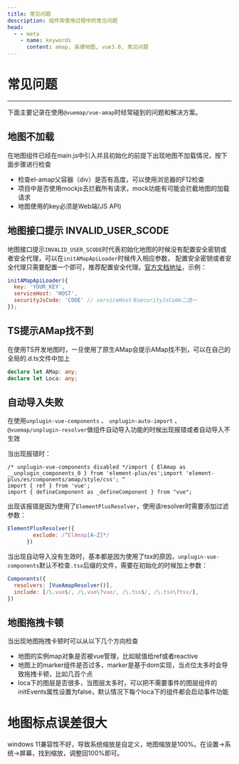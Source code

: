 ```yaml
---
title: 常见问题
description: 组件库使用过程中的常见问题
head:
  - - meta
    - name: keywords
      content: amap, 高德地图, vue3.0, 常见问题
---
```


# 常见问题

---

下面主要记录在使用`@vuemap/vue-amap`时经常碰到的问题和解决方案。


## 地图不加载

在地图组件已经在main.js中引入并且初始化的前提下出现地图不加载情况，按下面步骤进行检查

* 检查el-amap父容器（div）是否有高度，可以使用浏览器的F12检查
* 项目中是否使用mockjs去拦截所有请求，mock功能有可能会拦截地图的加载请求
* 地图使用的key必须是Web端(JS API)

## 地图接口提示 INVALID_USER_SCODE

地图接口提示`INVALID_USER_SCODE`时代表初始化地图的时候没有配置安全密钥或者安全代理，可以在`initAMapApiLoader`时候传入相应参数，
配置安全密钥或者安全代理只需要配置一个即可，推荐配置安全代理。[官方文档地址](https://lbs.amap.com/api/jsapi-v2/guide/abc/load)，示例：
```javascript
initAMapApiLoader({
  key: 'YOUR_KEY',
  serviceHost: 'HOST',
  securityJsCode: 'CODE' // serviceHost与securityJsCode二选一
});
```

## TS提示AMap找不到

在使用TS开发地图时，一旦使用了原生AMap会提示AMap找不到，可以在自己的全局的.d.ts文件中加上
```ts
declare let AMap: any;
declare let Loca: any;
```

## 自动导入失败

在使用```unplugin-vue-components``` 、 ```unplugin-auto-import``` 、 ```@vuemap/unplugin-resolver```做组件自动导入功能的时候出现报错或者自动导入不生效

当出现报错时：
```text
/* unplugin-vue-components disabled */import { ElAmap as __unplugin_components_0 } from 'element-plus/es';import 'element-plus/es/components/amap/style/css'; ^
import { ref } from 'vue';
import { defineComponent as _defineComponent } from "vue";
```
出现该报错是因为使用了`ElementPlusResolver`，使用该resolver时需要添加过滤参数：
```js
ElementPlusResolver({
        exclude: /^ElAmap[A-Z]*/
      })
```

当出现自动导入没有生效时，基本都是因为使用了tsx的原因，`unplugin-vue-components`默认不检查`.tsx`后缀的文件，需要在初始化的时候加上参数：
```js
Components({
  resolvers: [VueAmapResolver()],
  include: [/\.vue$/, /\.vue\?vue/, /\.tsx$/, /\.tsx\?tsx/],
})
```

## 地图拖拽卡顿

当出现地图拖拽卡顿时可以从以下几个方向检查
* 地图的实例map对象是否被vue管理，比如赋值给ref或者reactive
* 地图上的marker组件是否过多，marker是基于dom实现，当点位太多时会导致拖拽卡顿，比如几百个点
* loca下的图层是否很多，当图层太多时，可以把不需要事件的图层组件的initEvents属性设置为false，默认情况下每个loca下的组件都会启动事件功能

# 地图标点误差很大
windows 11兼容性不好，导致系统缩放是自定义，地图缩放是100%。在设置->系统->屏幕，找到缩放，调整回100%即可。
